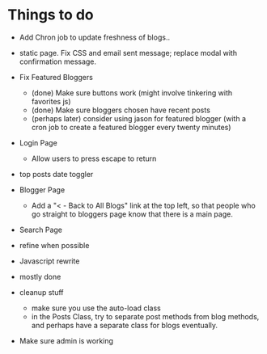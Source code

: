 Things to do
============

* Add Chron job to update freshness of blogs..

* static page. Fix CSS and email sent message; replace modal with confirmation message.

* Fix Featured Bloggers
  - (done) Make sure buttons work (might involve tinkering with favorites js)
  - (done) Make sure bloggers chosen have recent posts
  - (perhaps later) consider using jason for featured blogger (with a cron job to create a featured blogger every twenty minutes)

* Login Page
  - Allow users to press escape to return

* top posts date toggler

* Blogger Page
  - Add a "< - Back to All Blogs" link at the top left, so that people who go straight to bloggers page know that there is a main page.

* Search Page
- refine when possible

* Javascript rewrite
- mostly done

* cleanup stuff
  - make sure you use the auto-load class
  - in the Posts Class, try to separate post methods from blog methods, and perhaps have a separate class for blogs eventually.

* Make sure admin is working
